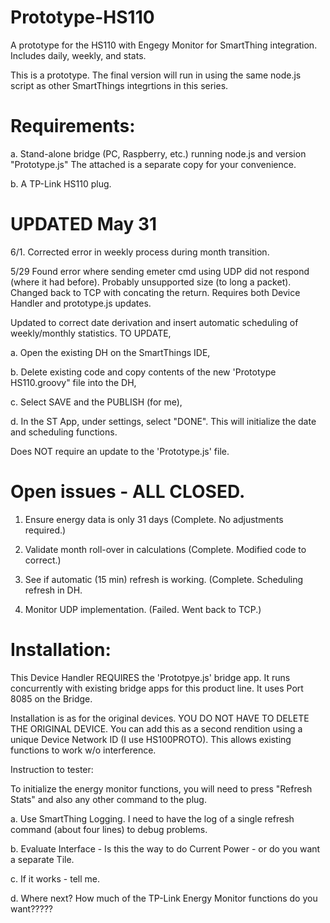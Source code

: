 # Prototype-HS110
A prototype for the HS110 with Engegy Monitor for SmartThing integration.  Includes daily, weekly, and stats.

This is a prototype.  The final version will run in using the same node.js script as other SmartThings integrtions in this series.

# Requirements:

a.  Stand-alone bridge (PC, Raspberry, etc.) running node.js and version "Prototype.js"  The attached is a separate copy for your convenience.

b.  A TP-Link HS110 plug.

# UPDATED May 31

6/1.  Corrected error in weekly process during month transition.

5/29 Found error where sending emeter cmd using UDP did not respond (where it had before).  Probably unsupported size (to long a packet).  Changed back to TCP with concating the return.  Requires both Device Handler and prototype.js updates.

Updated to correct date derivation and insert automatic scheduling of weekly/monthly statistics.  TO UPDATE,

a.  Open the existing DH on the SmartThings IDE,

b.  Delete existing code and copy contents of the new 'Prototype HS110.groovy" file into the DH,

c.  Select SAVE and the PUBLISH (for me),

d.  In the ST App, under settings, select "DONE".  This will initialize the date and scheduling functions.

Does NOT require an update to the 'Prototype.js' file.

# Open issues - ALL CLOSED.

1.  Ensure energy data is only 31 days (Complete.  No adjustments required.)

2.  Validate month roll-over in calculations (Complete.  Modified code to correct.)

3.  See if automatic (15 min) refresh is working.  (Complete.  Scheduling refresh in DH.

4.  Monitor UDP implementation. (Failed.  Went back to TCP.)

# Installation:

This Device Handler REQUIRES the 'Prototpye.js' bridge app.  It runs concurrently with existing bridge apps for this product line. It uses Port 8085 on the Bridge.

Installation is as for the original devices.  YOU DO NOT HAVE TO DELETE THE ORIGINAL DEVICE.  You can add this as a second rendition using a unique Device Network ID (I use HS100PROTO).  This allows existing functions to work w/o interference.

Instruction to tester:

To initialize the energy monitor functions, you will need to press "Refresh Stats" and also any other command to the plug.

a.  Use SmartThing Logging.  I need to have the log of a single refresh command (about four lines) to debug problems.

b.  Evaluate Interface - Is this the way to do Current Power - or do you want a separate Tile.

c.  If it works - tell me.

d.  Where next?  How much of the TP-Link Energy Monitor functions do you want?????

